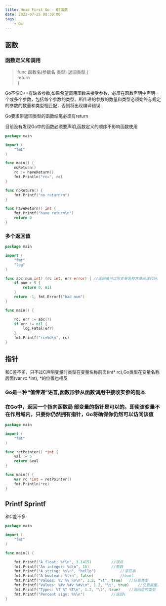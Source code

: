 ```yaml
---
title: Head First Go - 03函数
date: 2022-07-25 08:39:00
tags:
    - Go
---
```


## 函数
### 函数定义和调用
> func 函数名(参数名 类型) 返回类型 {  
>	return  
>}

Go不像C++有缺省参数,如果希望调用函数来接受参数，必须在函数声明中声明一个或多个参数，包括每个参数的类型。所传递的参数的数量和类型必须始终与规定的参数的数量和类型相匹配，否则将出现编译错误

Go要求带返回类型的函数结尾必须有return

目前没有发现Go中的函数必须要声明,函数定义的顺序不影响函数使用

```go
package main

import (
	"fmt"
)

func main() {
	noReturn()
	rc := haveReturn()
	fmt.Println("rc=", rc)
}

func noReturn() {
	fmt.Printf("no return\n")
}

func haveReturn() int {
	fmt.Printf("have return\n")
	return 0
}


```

### 多个返回值

```go
package main

import (
	"fmt"
	"log"
)

func abc(num int) (rc int, err error) { //返回值可以写变量名称方便阅读代码，多个返回值必须加括号
	if num > 5 {
		return 0, nil
	}
	return -1, fmt.Errorf("bad num")
}

func main() {

	rc, err := abc(7)
	if err != nil {
		log.Fatal(err)
	}
	fmt.Printf("rc=%d\n", rc)
}
```
## 指针
和C差不多，只不过C声明变量时类型在变量名称前面(int* rc),Go类型在变量名称后面(var rc *int), *的位置也相反

### Go是一种“值传递”语言,函数形参从函数调用中接收实参的副本

### 在Go中，返回一个指向函数局 部变量的指针是可以的。即使该变量不在作用域内，只要你仍然拥有指针，Go将确保你仍然可以访问该值

```go
package main

import (
	"fmt"
)

func retPointer() *int {
	val := 5
	return &val
}

func main() {
	var rc *int = retPointer()
	fmt.Println(*rc)
}
```

## Printf Sprintf
和C差不多

```go 
package main

import (
	"fmt"
)

func main() {

	fmt.Printf("A float: %f\n", 3.1415)			//浮点
	fmt.Printf("An integer: %d\n", 15)			//整数
	fmt.Printf("A string: %s\n", "hello")			//字符串
	fmt.Printf("A boolean: %t\n", false)			//bool
	fmt.Printf("Values: %v %v %v\n", 1.2, "\t", true)	//任意类型
	fmt.Printf("Values: %#v %#v %#v\n", 1.2, "\t", true)	//任意类型，按代码中显示的格式进行格式化
	fmt.Printf("Types: %T %T %T\n", 1.2, "\t", true)	//返回值的类型
	fmt.Printf("Percent sign: %%\n")			//返回%
}

```